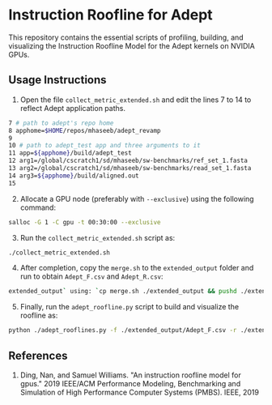 # Instruction Roofline for Adept

This repository contains the essential scripts of profiling, building, and visualizing the Instruction Roofline Model for the Adept kernels on NVIDIA GPUs.

## Usage Instructions
1. Open the file `collect_metric_extended.sh` and edit the lines 7 to 14 to reflect Adept application paths.     

```bash
7 # path to adept's repo home
8 apphome=$HOME/repos/mhaseeb/adept_revamp
9
10 # path to adept_test app and three arguments to it
11 app=${apphome}/build/adept_test
12 arg1=/global/cscratch1/sd/mhaseeb/sw-benchmarks/ref_set_1.fasta
13 arg2=/global/cscratch1/sd/mhaseeb/sw-benchmarks/read_set_1.fasta
14 arg3=${apphome}/build/aligned.out
15
```

2. Allocate a GPU node (preferably with `--exclusive`) using the following command:     

```bash
salloc -G 1 -C gpu -t 00:30:00 --exclusive
```

3. Run the `collect_metric_extended.sh` script as:     

```bash
./collect_metric_extended.sh
```

4. After completion, copy the `merge.sh` to the `extended_output` folder and run to obtain `Adept_F.csv` and `Adept_R.csv`:     

```bash
extended_output` using: `cp merge.sh ./extended_output && pushd ./extended_output && ./merge.sh && popd
```

5. Finally, run the `adept_roofline.py` script to build and visualize the roofline as:     

```bash
python ./adept_rooflines.py -f ./extended_output/Adept_F.csv -r ./extended_output/Adept_R.csv && ps2pdf ./adept_glob.eps && ps2pdf ./adept_shm.eps
```

## References
1. Ding, Nan, and Samuel Williams. "An instruction roofline model for gpus." 2019 IEEE/ACM Performance Modeling, Benchmarking and Simulation of High Performance Computer Systems (PMBS). IEEE, 2019    